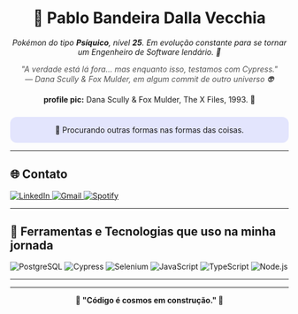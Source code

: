 <h1 align="center">🧠 Pablo Bandeira Dalla Vecchia</h1> <p align="center"> <em>Pokémon do tipo <strong>Psíquico</strong>, nível <strong>25</strong>. Em evolução constante para se tornar um Engenheiro de Software lendário. 💫</em> </p> 

<p align="center" style="font-style: italic; color: #555;"> 
"A verdade está lá fora... mas enquanto isso, testamos com Cypress." <br>— Dana Scully & Fox Mulder, em algum commit de outro universo 👽 </p> 

<p align="center"><strong>profile pic:</strong> Dana Scully & Fox Mulder, The X Files, 1993. 🔮</p>

###

<div align="center" style="background-color:rgb(227, 229, 253); padding: 15px; border-radius: 12px;">
🌈 Procurando outras formas nas formas das coisas. 
</div>

---

## 🌐 Contato

<p>
  <a href="https://www.linkedin.com/in/flagbag/">
    <img alt="LinkedIn" src="https://img.shields.io/badge/LinkedIn-0077B5?style=for-the-badge&logo=linkedin&logoColor=white" />
  </a>
  <a href="mailto:bandeiraroque@gmail.com">
    <img alt="Gmail" src="https://img.shields.io/badge/Gmail-D14836?style=for-the-badge&logo=gmail&logoColor=white" />
  </a>
  <a href="https://open.spotify.com/user/entropyenergy">
    <img alt="Spotify" src="https://img.shields.io/badge/Spotify-1ED760?&style=for-the-badge&logo=spotify&logoColor=white" />
  </a>
</p>

---

## 🧪 Ferramentas e Tecnologias que uso na minha jornada

<p>
  <img alt="PostgreSQL" src="https://img.shields.io/badge/PostgreSQL-316192?style=for-the-badge&logo=postgresql&logoColor=white" />
  <img alt="Cypress" src="https://img.shields.io/badge/Cypress-17202C?style=for-the-badge&logo=cypress&logoColor=white" />
  <img alt="Selenium" src="https://img.shields.io/badge/Selenium-43B02A?style=for-the-badge&logo=Selenium&logoColor=white" />
  <img alt="JavaScript" src="https://img.shields.io/badge/JavaScript-323330?style=for-the-badge&logo=javascript&logoColor=F7DF1E" />
  <img alt="TypeScript" src="https://img.shields.io/badge/TypeScript-007ACC?style=for-the-badge&logo=typescript&logoColor=white" />
  <img alt="Node.js" src="https://img.shields.io/badge/Node%20js-339933?style=for-the-badge&logo=nodedotjs&logoColor=white" />
</p>

---


---

<p align="center"><strong>🌌 "Código é cosmos em construção." 🌌</strong></p>
